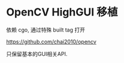 # OpenCV HighGUI 移植

依赖 cgo, 通过特殊 built tag 打开

https://github.com/chai2010/opencv

只保留基本的GUI相关API.
